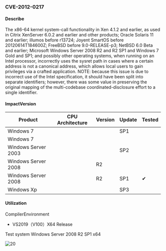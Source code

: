 ### CVE-2012-0217

#### Describe

The x86-64 kernel system-call functionality in Xen 4.1.2 and earlier, as used in Citrix XenServer 6.0.2 and earlier and other products; Oracle Solaris 11 and earlier; illumos before r13724; Joyent SmartOS before 20120614T184600Z; FreeBSD before 9.0-RELEASE-p3; NetBSD 6.0 Beta and earlier; Microsoft Windows Server 2008 R2 and R2 SP1 and Windows 7 Gold and SP1; and possibly other operating systems, when running on an Intel processor, incorrectly uses the sysret path in cases where a certain address is not a canonical address, which allows local users to gain privileges via a crafted application. NOTE: because this issue is due to incorrect use of the Intel specification, it should have been split into separate identifiers; however, there was some value in preserving the original mapping of the multi-codebase coordinated-disclosure effort to a single identifier.


#### ImpactVersion

| Product             | CPU Architecture | Version | Update | Tested             |
| ------------------- | ---------------- | ------- | ------ | ------------------ |
| Windows 7           |                  |         | SP1    |                    |
| Windows 7           |                  |         |        |                    |
| Windows Server 2003 |                  |         | SP2    |                    |
| Windows Server 2008 |                  | R2      |        |                    |
| Windows Server 2008 |                  | R2      | SP1    | &#10004; |
| Windows Xp          |                  |         | SP3    |                    |

#### Utilization

CompilerEnvironment

- VS2019（V100）X64 Release

Test system Windows Server 2008 R2 SP1 x64

![20](https://raw.github.com/Ascotbe/Random-img/master/Kernelhub/CVE-2012-0217_win2008_x64.gif)

